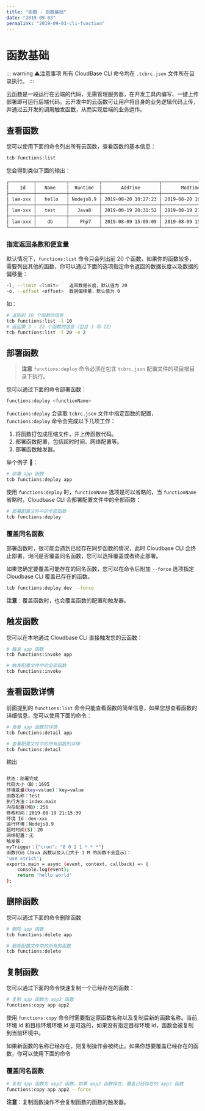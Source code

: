 ```yaml
---
title: "函数 - 函数基础"
date: "2019-09-03"
permalink: "2019-09-03-cli-function"
---
```


# 函数基础

::: warning ⚠️注意事项
所有 CloudBase CLI 命令均在 `.tcbrc.json` 文件所在目录执行。
:::

云函数是一段运行在云端的代码，无需管理服务器，在开发工具内编写、一键上传部署即可运行后端代码。云开发中的云函数可让用户将自身的业务逻辑代码上传，并通过云开发的调用触发函数，从而实现后端的业务运作。

## 查看函数

您可以使用下面的命令列出所有云函数，查看函数的基本信息：

```sh
tcb functions:list
```

您会得到类似下面的输出：

```sh
┌─────────┬───────────┬───────────┬─────────────────────┬─────────────────────┬──────────┐
│    Id   │   Name    │  Runtime  │       AddTime       │       ModTime       │  Status  │
├─────────┼───────────┼───────────┼─────────────────────┼─────────────────────┼──────────┤
│ lam-xxx │   hello   │ Nodejs8.9 │ 2019-08-20 10:27:23 │ 2019-08-20 10:27:23 │ 部署完成  │
├─────────┼───────────┼───────────┼─────────────────────┼─────────────────────┼──────────┤
│ lam-xxx │   test    │   Java8   │ 2019-08-19 20:31:52 │ 2019-08-19 21:15:39 │ 部署完成  │
├─────────┼───────────┼───────────┼─────────────────────┼─────────────────────┼──────────┤
│ lam-xxx │    db     │    Php7   │ 2019-08-09 15:09:09 │ 2019-08-09 15:41:41 │ 部署完成  │
└─────────┴───────────┴───────────┴─────────────────────┴─────────────────────┴──────────┘
```

### 指定返回条数和便宜量

默认情况下，`functions:list` 命令只会列出前 20 个函数，如果你的函数较多，需要列出其他的函数，你可以通过下面的选项指定命令返回的数据长度以及数据的偏移量：

```sh
-l, --limit <limit>    返回数据长度，默认值为 20
-o, --offset <offset>  数据偏移量，默认值为 0
```

如：

```sh
# 返回前 10 个函数的信息
tcb functions:list -l 10
# 返回第 3 - 22 个函数的信息（包含 3 和 22）
tcb functions:list -l 20 -o 2
```

## 部署函数

> **注意** `functions:deploy` 命令必须在包含 `tcbrc.json` 配置文件的项目根目录下执行。

您可以通过下面的命令部署函数：

```sh
functions:deploy <functionName>
```

`functions:deploy` 会读取 `tcbrc.json` 文件中指定函数的配置，`functions:deploy` 命令会完成以下几项工作：

1. 将函数打包成压缩文件，并上传函数代码。
2. 部署函数配置，包括超时时间、网络配置等。
3. 部署函数触发器。

举个例子 🌰：

```sh
# 部署 app 函数
tcb functions:deploy app
```

使用 `functions:deploy` 时，`functionName` 选项是可以省略的，当 `functionName` 省略时，Cloudbase CLI 会部署配置文件中的全部函数：

```sh
# 部署配置文件中的全部函数
tcb functions:deploy
```

### 覆盖同名函数

部署函数时，很可能会遇到已经存在同步函数的情况，此时 Cloudbase CLI 会终止部署，询问是否覆盖同名函数，您可以选择覆盖或者终止部署。

如果您确定要覆盖可能存在的同名函数，您可以在命令后附加 `--force` 选项指定 Cloudbase CLI 覆盖已存在的函数。

```sh
tcb functions:deploy dev --force
```

**注意**：覆盖函数时，也会覆盖函数的配置和触发器。

## 触发函数

您可以在本地通过 Cloudbase CLI 直接触发您的云函数：

```sh
# 触发 app 函数
tcb functions:invoke app

# 触发配置文件中的全部函数
tcb functions:invoke
```

## 查看函数详情

前面提到的 `functions:list` 命令只能查看函数的简单信息，如果您想查看函数的详细信息，您可以使用下面的命令：

```sh
# 查看 app 函数的详情
tcb functions:detail app

# 查看配置文件中的所有函数的详情
tcb functions:detail
```

输出

```sh

状态：部署完成
代码大小（B）：1695
环境变量(key=value)：key=value
函数名称：test
执行方法：index.main
内存配置(MB)：256
修改时间：2019-08-19 21:15:39
环境 Id：dev-xxx
运行环境：Nodejs8.9
超时时间(S)：20
网络配置：无
触发器：
myTrigger：{"cron": "0 0 2 1 * * *"}
函数代码（Java 函数以及入口大于 1 M 的函数不会显示）：
'use strict';
exports.main = async (event, context, callback) => {
    console.log(event);
    return 'hello world'
};

```

## 删除函数

您可以通过下面的命令删除函数

```sh
# 删除 app 函数
tcb functions:delete app

# 删除配置文件中的所有的函数
tcb functions:delete
```

## 复制函数

您可以通过下面的命令快速复制一个已经存在的函数：

```sh
# 复制 app 函数为 app2 函数
functions:copy app app2
```

使用 `functions:copy` 命令时需要指定原函数名称以及复制后新的函数名称。当前环境 Id 和目标环境环境 Id 是可选的，如果没有指定目标环境 Id，函数会被复制到当前环境中。

如果新函数的名称已经存在，则复制操作会被终止。如果你想要覆盖已经存在的函数，你可以使用下面的命令

### 覆盖同名函数

```sh
# 复制 app 函数为 app2 函数，如果 app2 函数存在，覆盖已经存在的 app2 函数
functions:copy app app2 --force
```

**注意**：复制函数操作不会复制函数的函数的触发器。